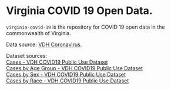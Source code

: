 # Virginia COVID 19 Open Data. 
`virginia-covid-19` is the repository for COVID 19 open data in the commonwealth of Virginia.

Data source: [VDH Coronavirus](http://www.vdh.virginia.gov/coronavirus/).  

Dataset sources:  
[Cases - VDH COVID19 Public Use Dataset](http://www.vdh.virginia.gov/content/uploads/sites/182/2020/03/VDH-COVID-19-PublicUseDataset-Cases.csv)  
[Cases by Age Group - VDH COVID19 Public Use Dataset](http://www.vdh.virginia.gov/content/uploads/sites/182/2020/03/VDH-COVID-19-PublicUseDataset-Cases_By-Age-Group.csv)  
[Cases by Sex - VDH COVID19 Public Use Dataset](http://www.vdh.virginia.gov/content/uploads/sites/182/2020/03/VDH-COVID-19-PublicUseDataset-Cases_By-Sex.csv)  
[Cases by Race - VDH COVID19 Public Use Dataset](http://www.vdh.virginia.gov/content/uploads/sites/182/2020/03/VDH-COVID-19-PublicUseDataset-Cases_By-Race.csv)  
